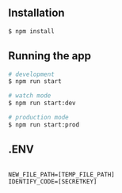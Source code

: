 ## Installation

```bash
$ npm install
```

## Running the app

```bash
# development
$ npm run start

# watch mode
$ npm run start:dev

# production mode
$ npm run start:prod
```

## .ENV

```dotenv

NEW_FILE_PATH=[TEMP_FILE_PATH]
IDENTIFY_CODE=[SECRETKEY]

```